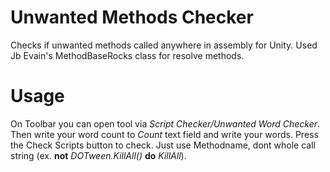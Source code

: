 # Unwanted Methods Checker
Checks if unwanted methods called anywhere in assembly for Unity. Used Jb Evain's MethodBaseRocks class for resolve methods.
# Usage
On Toolbar you can open tool via *Script Checker/Unwanted Word Checker*. Then write your word count to *Count* text field and write your words. Press the Check Scripts button to check. Just use Methodname, dont whole call string (ex. **not** *DOTween.KillAll()* **do** *KillAll*).

